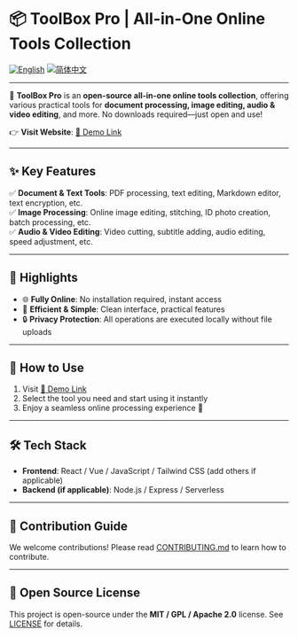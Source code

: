 # **📦 ToolBox Pro | All-in-One Online Tools Collection**

[![English](https://img.shields.io/badge/English-Current-blue)](./README_en.md) [![简体中文](https://img.shields.io/badge/简体中文-切换-green)](./README.md)

---

🚀 **ToolBox Pro** is an **open-source all-in-one online tools collection**, offering various practical tools for **document processing, image editing, audio & video editing**, and more. No downloads required—just open and use!  

👉 **Visit Website**: [🔗 Demo Link](https://web-tools-spiritmarks-projects.vercel.app/)  

---

## **✨ Key Features**
✅ **Document & Text Tools**: PDF processing, text editing, Markdown editor, text encryption, etc.  
✅ **Image Processing**: Online image editing, stitching, ID photo creation, batch processing, etc.  
✅ **Audio & Video Editing**: Video cutting, subtitle adding, audio editing, speed adjustment, etc.  

---

## **📌 Highlights**
- 🌐 **Fully Online**: No installation required, instant access  
- 🚀 **Efficient & Simple**: Clean interface, practical features  
- 🔒 **Privacy Protection**: All operations are executed locally without file uploads  

---

## **📖 How to Use**
1. Visit [🔗 Demo Link](https://web-tools-spiritmarks-projects.vercel.app/)  
2. Select the tool you need and start using it instantly  
3. Enjoy a seamless online processing experience 🎉  

---

## **🛠 Tech Stack**
- **Frontend**: React / Vue / JavaScript / Tailwind CSS (add others if applicable)  
- **Backend (if applicable)**: Node.js / Express / Serverless  

---

## **📢 Contribution Guide**
We welcome contributions! Please read [CONTRIBUTING.md](./CONTRIBUTING.md) to learn how to contribute.  

---

## **📜 Open Source License**
This project is open-source under the **MIT / GPL / Apache 2.0** license. See [LICENSE](./LICENSE) for details.

